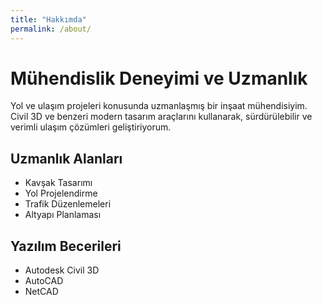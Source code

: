 ```yaml
---
title: "Hakkımda"
permalink: /about/
---
```


# Mühendislik Deneyimi ve Uzmanlık

Yol ve ulaşım projeleri konusunda uzmanlaşmış bir inşaat mühendisiyim. Civil 3D ve benzeri modern tasarım araçlarını kullanarak, sürdürülebilir ve verimli ulaşım çözümleri geliştiriyorum.

## Uzmanlık Alanları
- Kavşak Tasarımı
- Yol Projelendirme
- Trafik Düzenlemeleri
- Altyapı Planlaması

## Yazılım Becerileri
- Autodesk Civil 3D
- AutoCAD
- NetCAD
